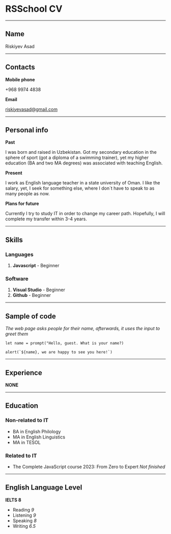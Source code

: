 # RSSchool CV

---

## Name

Riskiyev Asad

---

## Contacts

**Mobile phone**

+968 9974 4838

**Email**

riskiyevasad@gmail.com

---

## Personal info

**Past**

I was born and raised in Uzbekistan. Got my secondary education in the sphere of sport (got a diploma of a swimming trainer), yet my higher education (BA and two MA degrees) was associated with teaching English.

**Present**

I work as English language teacher in a state university of Oman. I like the salary, yet, I seek for something else, where I don`t have to speak to as many people as now.

**Plans for future**

Currently I try to study IT in order to change my career path. Hopefully, I will complete my transfer within 3-4 years.

---

## Skills

### Languages

1. **Javascript** - Beginner

### Software

1. **Visual Studio** - Beginner
2. **Github** - Beginner

---

## Sample of code

_The web page asks people for their name, afterwards, it uses the input to greet them_

```
let name = prompt("Hello, guest. What is your name?)

alert(`${name}, we are happy to see you here!`)
```

---

## Experience

**NONE**

---

## Education

### Non-related to IT

- BA in English Philology
- MA in English Linguistics
- MA in TESOL

### Related to IT

- The Complete JavaScript course 2023: From Zero to Expert _Not finished_

---

## English Language Level

**IELTS 8**

- Reading _9_
- Listening _9_
- Speaking _8_
- Writing _6.5_
